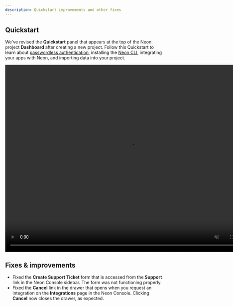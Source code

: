 ```yaml
---
description: Quickstart improvements and other fixes
---
```


## Quickstart

We've revised the **Quickstart** panel that appears at the top of the Neon project **Dashboard** after creating a new project. Follow this Quickstart to learn about [passwordless authentication](https://neon.tech/docs/connect/passwordless-connect), installing the [Neon CLI](https://neon.tech/docs/reference/neon-cli), integrating your apps with Neon, and importing data into your project. 

<video autoPlay playsInline muted loop width="800" height="600">
  <source type="video/mp4" src="/docs/relnotes/quickstart.mp4"/>
</video>

## Fixes & improvements

- Fixed the **Create Support Ticket** form that is accessed from the **Support** link in the Neon Console sidebar. The form was not functioning properly.
- Fixed the **Cancel** link in the drawer that opens when you request an integration on the **Integrations** page in the Neon Console. Clicking **Cancel** now closes the drawer, as expected.
